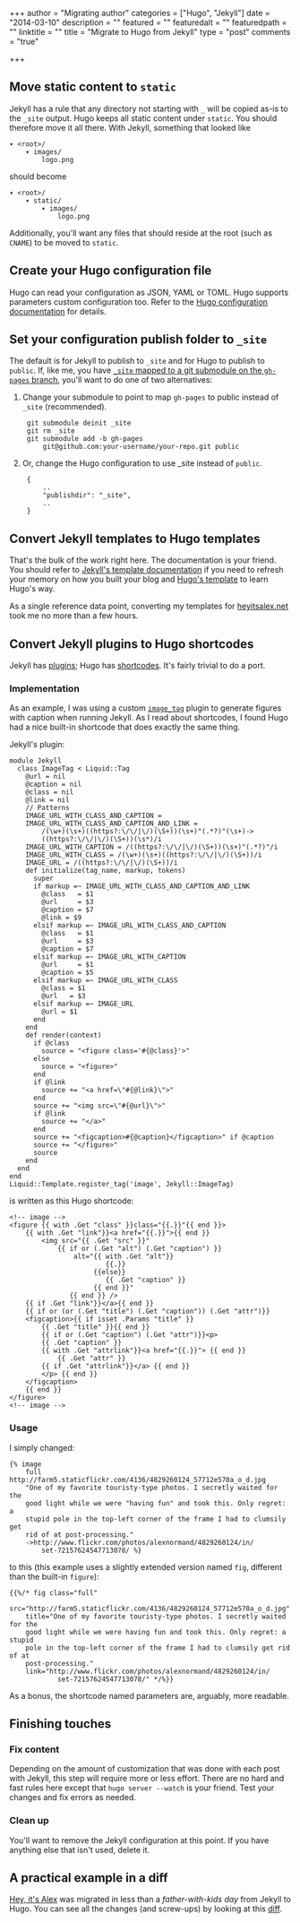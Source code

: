 +++
author = "Migrating author"
categories = ["Hugo", "Jekyll"]
date = "2014-03-10"
description = ""
featured = ""
featuredalt = ""
featuredpath = ""
linktitle = ""
title = "Migrate to Hugo from Jekyll"
type = "post"
comments = "true"

+++

## Move static content to `static`
Jekyll has a rule that any directory not starting with `_` will be copied as-is to the `_site` output. Hugo keeps all static content under `static`. You should therefore move it all there.
With Jekyll, something that looked like

    ▾ <root>/
        ▾ images/
            logo.png
<!--more-->
should become

    ▾ <root>/
        ▾ static/
            ▾ images/
                logo.png

Additionally, you'll want any files that should reside at the root (such as `CNAME`) to be moved to `static`.

## Create your Hugo configuration file
Hugo can read your configuration as JSON, YAML or TOML. Hugo supports parameters custom configuration too. Refer to the [Hugo configuration documentation](/overview/configuration/) for details.

## Set your configuration publish folder to `_site`
The default is for Jekyll to publish to `_site` and for Hugo to publish to `public`. If, like me, you have [`_site` mapped to a git submodule on the `gh-pages` branch](http://blog.blindgaenger.net/generate_github_pages_in_a_submodule.html), you'll want to do one of two alternatives:

1. Change your submodule to point to map `gh-pages` to public instead of `_site` (recommended).

        git submodule deinit _site
        git rm _site
        git submodule add -b gh-pages
            git@github.com:your-username/your-repo.git public

2. Or, change the Hugo configuration to use _site instead of `public`.

        {
            ..
            "publishdir": "_site",
            ..
        }

## Convert Jekyll templates to Hugo templates
That's the bulk of the work right here. The documentation is your friend. You should refer to [Jekyll's template documentation](http://jekyllrb.com/docs/templates/) if you need to refresh your memory on how you built your blog and [Hugo's template](/layout/templates/) to learn Hugo's way.

As a single reference data point, converting my templates for [heyitsalex.net](http://heyitsalex.net/) took me no more than a few hours.

## Convert Jekyll plugins to Hugo shortcodes
Jekyll has [plugins](http://jekyllrb.com/docs/plugins/); Hugo has [shortcodes](/doc/shortcodes/). It's fairly trivial to do a port.

### Implementation
As an example, I was using a custom [`image_tag`](https://github.com/alexandre-normand/alexandre-normand/blob/74bb12036a71334fdb7dba84e073382fc06908ec/_plugins/image_tag.rb) plugin to generate figures with caption when running Jekyll. As I read about shortcodes, I found Hugo had a nice built-in shortcode that does exactly the same thing.

Jekyll's plugin:
```
module Jekyll
  class ImageTag < Liquid::Tag
    @url = nil
    @caption = nil
    @class = nil
    @link = nil
    // Patterns
    IMAGE_URL_WITH_CLASS_AND_CAPTION =
    IMAGE_URL_WITH_CLASS_AND_CAPTION_AND_LINK =
        /(\w+)(\s+)((https?:\/\/|\/)(\S+))(\s+)"(.*?)"(\s+)->
        ((https?:\/\/|\/)(\S+))(\s*)/i
    IMAGE_URL_WITH_CAPTION = /((https?:\/\/|\/)(\S+))(\s+)"(.*?)"/i
    IMAGE_URL_WITH_CLASS = /(\w+)(\s+)((https?:\/\/|\/)(\S+))/i
    IMAGE_URL = /((https?:\/\/|\/)(\S+))/i
    def initialize(tag_name, markup, tokens)
      super
      if markup =~ IMAGE_URL_WITH_CLASS_AND_CAPTION_AND_LINK
        @class   = $1
        @url     = $3
        @caption = $7
        @link = $9
      elsif markup =~ IMAGE_URL_WITH_CLASS_AND_CAPTION
        @class   = $1
        @url     = $3
        @caption = $7
      elsif markup =~ IMAGE_URL_WITH_CAPTION
        @url     = $1
        @caption = $5
      elsif markup =~ IMAGE_URL_WITH_CLASS
        @class = $1
        @url   = $3
      elsif markup =~ IMAGE_URL
        @url = $1
      end
    end
    def render(context)
      if @class
        source = "<figure class='#{@class}'>"
      else
        source = "<figure>"
      end
      if @link
        source += "<a href=\"#{@link}\">"
      end
      source += "<img src=\"#{@url}\">"
      if @link
        source += "</a>"
      end
      source += "<figcaption>#{@caption}</figcaption>" if @caption
      source += "</figure>"
      source
    end
  end
end
Liquid::Template.register_tag('image', Jekyll::ImageTag)
```

is written as this Hugo shortcode:
```
<!-- image -->
<figure {{ with .Get "class" }}class="{{.}}"{{ end }}>
    {{ with .Get "link"}}<a href="{{.}}">{{ end }}
        <img src="{{ .Get "src" }}"
            {{ if or (.Get "alt") (.Get "caption") }}
                alt="{{ with .Get "alt"}}
                        {{.}}
                     {{else}}
                        {{ .Get "caption" }}
                     {{ end }}"
               {{ end }} />
    {{ if .Get "link"}}</a>{{ end }}
    {{ if or (or (.Get "title") (.Get "caption")) (.Get "attr")}}
    <figcaption>{{ if isset .Params "title" }}
        {{ .Get "title" }}{{ end }}
        {{ if or (.Get "caption") (.Get "attr")}}<p>
        {{ .Get "caption" }}
        {{ with .Get "attrlink"}}<a href="{{.}}"> {{ end }}
            {{ .Get "attr" }}
        {{ if .Get "attrlink"}}</a> {{ end }}
        </p> {{ end }}
    </figcaption>
    {{ end }}
</figure>
<!-- image -->
```

### Usage
I simply changed:
```
{% image
    full http://farm5.staticflickr.com/4136/4829260124_57712e570a_o_d.jpg
    "One of my favorite touristy-type photos. I secretly waited for the
    good light while we were "having fun" and took this. Only regret: a
    stupid pole in the top-left corner of the frame I had to clumsily get
    rid of at post-processing."
    ->http://www.flickr.com/photos/alexnormand/4829260124/in/
        set-72157624547713078/ %}
```

to this (this example uses a slightly extended version named `fig`, different than the built-in `figure`):

```
{{%/* fig class="full"
    src="http://farm5.staticflickr.com/4136/4829260124_57712e570a_o_d.jpg"
    title="One of my favorite touristy-type photos. I secretly waited for the
    good light while we were having fun and took this. Only regret: a stupid
    pole in the top-left corner of the frame I had to clumsily get rid of at
    post-processing."
    link="http://www.flickr.com/photos/alexnormand/4829260124/in/
            set-72157624547713078/" */%}}
```
As a bonus, the shortcode named parameters are, arguably, more readable.

## Finishing touches
### Fix content
Depending on the amount of customization that was done with each post with Jekyll, this step will require more or less effort. There are no hard and fast rules here except that `hugo server --watch` is your friend. Test your changes and fix errors as needed.

### Clean up
You'll want to remove the Jekyll configuration at this point. If you have anything else that isn't used, delete it.

## A practical example in a diff
[Hey, it's Alex](http://heyitsalex.net/) was migrated in less than a _father-with-kids day_ from Jekyll to Hugo. You can see all the changes (and screw-ups) by looking at this [diff](https://github.com/alexandre-normand/alexandre-normand/compare/869d69435bd2665c3fbf5b5c78d4c22759d7613a...b7f6605b1265e83b4b81495423294208cc74d610).

